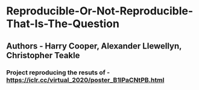 # Reproducible-Or-Not-Reproducible-That-Is-The-Question

## Authors - Harry Cooper, Alexander Llewellyn, Christopher Teakle

### Project reproducing the resuts of - https://iclr.cc/virtual_2020/poster_B1lPaCNtPB.html

